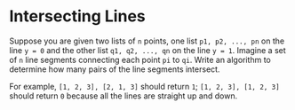 # Intersecting Lines

Suppose you are given two lists of `n` points, one list `p1, p2, ..., pn` on the line `y = 0` and the other list `q1, q2, ..., qn` on the line `y = 1`. Imagine a set of `n` line segments connecting each point `pi` to `qi`. Write an algorithm to determine how many pairs of the line segments intersect.

For example, `[1, 2, 3], [2, 1, 3]` should return `1`; `[1, 2, 3], [1, 2, 3]` should return `0` because all the lines are straight up and down.
